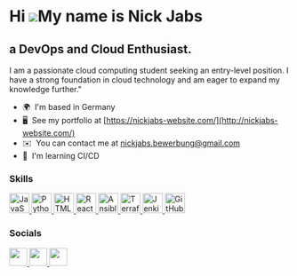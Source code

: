 Hi ![](https://user-images.githubusercontent.com/18350557/176309783-0785949b-9127-417c-8b55-ab5a4333674e.gif)My name is Nick Jabs
=================================================================================================================================

a DevOps and Cloud Enthusiast.
------------------------------

I am a passionate cloud computing student seeking an entry-level position. I have a strong foundation in cloud technology and am eager to expand my knowledge further."

* 🌍  I'm based in Germany
* 🖥️  See my portfolio at [https://nickjabs-website.com/](http://nickjabs-website.com/)
* ✉️  You can contact me at [nickjabs.bewerbung@gmail.com](mailto:nickjabs.bewerbung@gmail.com)
* 🧠  I'm learning CI/CD

### Skills


<p align="left">
  <a href="https://developer.mozilla.org/en-US/docs/Web/JavaScript" target="_blank" rel="noreferrer">
    <img src="https://raw.githubusercontent.com/danielcranney/readme-generator/main/public/icons/skills/javascript-colored.svg" width="36" height="36" alt="JavaScript" />
  </a>
  <a href="https://www.python.org/" target="_blank" rel="noreferrer">
    <img src="https://raw.githubusercontent.com/danielcranney/readme-generator/main/public/icons/skills/python-colored.svg" width="36" height="36" alt="Python" />
  </a>
  <a href="https://developer.mozilla.org/en-US/docs/Glossary/HTML5" target="_blank" rel="noreferrer">
    <img src="https://raw.githubusercontent.com/danielcranney/readme-generator/main/public/icons/skills/html5-colored.svg" width="36" height="36" alt="HTML5" />
  </a>
  <!-- Add more icons below -->
  <a href="https://reactjs.org/" target="_blank" rel="noreferrer">
    <img src="https://raw.githubusercontent.com/danielcranney/readme-generator/main/public/icons/skills/react-colored.svg" width="36" height="36" alt="React" />
  </a>
  <!-- ... (other icons) ... -->
  <a href="https://www.ansible.com/" target="_blank" rel="noreferrer">
    <img src="ADD_ANNOTHER_ICON_URL_HERE" width="36" height="36" alt="Ansible" />
  </a>
  <a href="https://www.terraform.io/" target="_blank" rel="noreferrer">
    <img src="ADD_ANNOTHER_ICON_URL_HERE" width="36" height="36" alt="Terraform" />
  </a>
  <a href="https://www.jenkins.io/" target="_blank" rel="noreferrer">
    <img src="ADD_ANNOTHER_ICON_URL_HERE" width="36" height="36" alt="Jenkins" />
  </a>
  <a href="https://github.com/features/actions" target="_blank" rel="noreferrer">
    <img src="ADD_ANNOTHER_ICON_URL_HERE" width="36" height="36" alt="GitHub Actions" />
  </a>
</p>



### Socials

<p align="left"> <a href="https://www.github.com/nickjabs" target="_blank" rel="noreferrer"> <picture> <source media="(prefers-color-scheme: dark)" srcset="https://raw.githubusercontent.com/danielcranney/readme-generator/main/public/icons/socials/github-dark.svg" /> <source media="(prefers-color-scheme: light)" srcset="https://raw.githubusercontent.com/danielcranney/readme-generator/main/public/icons/socials/github.svg" /> <img src="https://raw.githubusercontent.com/danielcranney/readme-generator/main/public/icons/socials/github.svg" width="32" height="32" /> </picture> </a> <a href="https://www.linkedin.com/in/nickjabs/" target="_blank" rel="noreferrer"> <picture> <source media="(prefers-color-scheme: dark)" srcset="https://raw.githubusercontent.com/danielcranney/readme-generator/main/public/icons/socials/linkedin-dark.svg" /> <source media="(prefers-color-scheme: light)" srcset="https://raw.githubusercontent.com/danielcranney/readme-generator/main/public/icons/socials/linkedin.svg" /> <img src="https://raw.githubusercontent.com/danielcranney/readme-generator/main/public/icons/socials/linkedin.svg" width="32" height="32" /> </picture> </a> <a href="http://www.medium.com/@nickjabs" target="_blank" rel="noreferrer"> <picture> <source media="(prefers-color-scheme: dark)" srcset="https://raw.githubusercontent.com/danielcranney/readme-generator/main/public/icons/socials/medium-dark.svg" /> <source media="(prefers-color-scheme: light)" srcset="https://raw.githubusercontent.com/danielcranney/readme-generator/main/public/icons/socials/medium.svg" /> <img src="https://raw.githubusercontent.com/danielcranney/readme-generator/main/public/icons/socials/medium.svg" width="32" height="32" /> </picture> </a></p>
